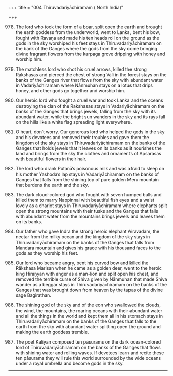 +++
title = "004 Thiruvadariyāchiramam ( North India)"

+++

978. The lord who took the form of a boar, split open the earth
     and brought the earth goddess from the underworld,
     went to Lanka, bent his bow, fought with Ravaṇa
     and made his ten heads roll on the ground
     as the gods in the sky worshiped his feet
     stays in Thiruvadariyāchiramam
     on the bank of the Ganges where the gods from the sky come
     bringing divine fragrant flowers from the karpaga grove
     dripping with honey and worship him.

979. The matchless lord who shot his cruel arrows,
     killed the strong Rakshasas
     and pierced the chest of strong Vāli in the forest
     stays on the banks of the Ganges river
     that flows from the sky with abundant water
     in Vadariyāchiramam where Nānmuhan stays on a lotus
     that drips honey, and other gods go together and worship him.

980. Our heroic lord who fought a cruel war
     and took Lanka and the oceans
     destroying the clan of the Rakshasas
     stays in Vadariyāchiramam on the banks of the Ganges
     that brings jewels, falling from the sky with its abundant water,
     while the bright sun wanders in the sky
     and its rays fall on the hills like a white flag
     spreading light everywhere.

981. O heart, don’t worry.
     Our generous lord who helped the gods in the sky
     and his devotees and removed their troubles
     and gave them the kingdom of the sky
     stays in Thiruvadariyāchiramam on the banks of the Ganges
     that holds jewels that it leaves on its banks
     as it nourishes the land and brings from the sky
     the clothes and ornaments of Apsarasas with beautiful flowers in their hair.

982. The lord who drank Putanā’s poisonous milk
     and was afraid to sleep on his mother Yashoda’s lap
     stays in Vadariyāchiramam on the banks of Ganges
     that falls from the shining top of pure golden Meru mountain
     that burdens the earth and the sky.

983. The dark cloud-colored god
     who fought with seven humped bulls and killed them
     to marry Nappinnai with beautiful fish eyes
     and a waist lovely as a chariot
     stays in Thiruvadariyāchiramam
     where elephants split open the strong mountains with their tusks
     and the Ganges that falls with abundant water from the mountains
     brings jewels and leaves them on its banks.

984. Our father who gave Indra
     the strong heroic elephant Airavadam,
     the nectar from the milky ocean and the kingdom of the sky
     stays in Thiruvadariyāchiramam on the banks of the Ganges
     that falls from Mandara mountain
     and gives his grace with his thousand faces to the gods
     as they worship his feet.

985. Our lord who became angry, bent his curved bow and killed the Rākshasa Marisan when he came as a golden deer,
     went to the heroic king Hiraṇyan with anger as a man-lion
     and split open his chest,
     and removed the terrible curse of Shiva
     given by Nānmuhan that made Shiva wander as a beggar
     stays in Thiruvadariyāchiramam on the banks of the Ganges
     that was brought down from heaven by the tapas of the divine sage Bagirathan.

986. The shining god of the sky and of the eon
     who swallowed the clouds, the wind, the mountains,
     the roaring oceans with their abundant water
     and all the things in the world
     and kept them all in his stomach
     stays in Thiruvadariyāchiramam on the banks of the Ganges
     that falls to the earth from the sky with abundant water
     splitting open the ground and making the earth goddess tremble.

987. The poet Kaliyan composed ten pāsurams
     on the dark ocean-colored lord
     of Thiruvadariyāchiramam on the banks of the Ganges
     that flows with shining water and rolling waves.
     If devotees learn and recite these ten pāsurams
     they will rule this world surrounded by the wide oceans
     under a royal umbrella and become gods in the sky.
-----------
